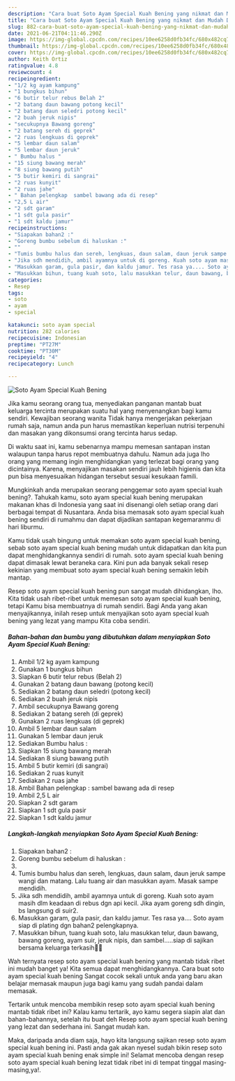 ```yaml
---
description: "Cara buat Soto Ayam Special Kuah Bening yang nikmat dan Mudah Dibuat"
title: "Cara buat Soto Ayam Special Kuah Bening yang nikmat dan Mudah Dibuat"
slug: 882-cara-buat-soto-ayam-special-kuah-bening-yang-nikmat-dan-mudah-dibuat
date: 2021-06-21T04:11:46.290Z
image: https://img-global.cpcdn.com/recipes/10ee6258d0fb34fc/680x482cq70/soto-ayam-special-kuah-bening-foto-resep-utama.jpg
thumbnail: https://img-global.cpcdn.com/recipes/10ee6258d0fb34fc/680x482cq70/soto-ayam-special-kuah-bening-foto-resep-utama.jpg
cover: https://img-global.cpcdn.com/recipes/10ee6258d0fb34fc/680x482cq70/soto-ayam-special-kuah-bening-foto-resep-utama.jpg
author: Keith Ortiz
ratingvalue: 4.8
reviewcount: 4
recipeingredient:
- "1/2 kg ayam kampung"
- "1 bungkus bihun"
- "6 butir telur rebus Belah 2"
- "2 batang daun bawang potong kecil"
- "2 batang daun seledri potong kecil"
- "2 buah jeruk nipis"
- "secukupnya Bawang goreng"
- "2 batang sereh di geprek"
- "2 ruas lengkuas di geprek"
- "5 lembar daun salam"
- "5 lembar daun jeruk"
- " Bumbu halus "
- "15 siung bawang merah"
- "8 siung bawang putih"
- "5 butir kemiri di sangrai"
- "2 ruas kunyit"
- "2 ruas jahe"
- " Bahan pelengkap  sambel bawang ada di resep"
- "2,5 L air"
- "2 sdt garam"
- "1 sdt gula pasir"
- "1 sdt kaldu jamur"
recipeinstructions:
- "Siapakan bahan2 :"
- "Goreng bumbu sebelum di haluskan :"
- ""
- "Tumis bumbu halus dan sereh, lengkuas, daun salam, daun jeruk sampe wangi dan matang. Lalu tuang air dan masukkan ayam. Masak sampe mendidih."
- "Jika sdh mendidih, ambil ayamnya untuk di goreng. Kuah soto ayam masih dlm keadaan di rebus dgn api kecil. Jika ayam goreng sdh dingin, bs langsung di suir2."
- "Masukkan garam, gula pasir, dan kaldu jamur. Tes rasa ya.... Soto ayam siap di plating dgn bahan2 pelengkapnya."
- "Masukkan bihun, tuang kuah soto, lalu masukkan telur, daun bawang, bawang goreng, ayam suir, jeruk nipis, dan sambel.....siap di sajikan bersama keluarga terkasih🙏😍"
categories:
- Resep
tags:
- soto
- ayam
- special

katakunci: soto ayam special 
nutrition: 282 calories
recipecuisine: Indonesian
preptime: "PT27M"
cooktime: "PT30M"
recipeyield: "4"
recipecategory: Lunch

---
```



![Soto Ayam Special Kuah Bening](https://img-global.cpcdn.com/recipes/10ee6258d0fb34fc/680x482cq70/soto-ayam-special-kuah-bening-foto-resep-utama.jpg)

Jika kamu seorang orang tua, menyediakan panganan mantab buat keluarga tercinta merupakan suatu hal yang menyenangkan bagi kamu sendiri. Kewajiban seorang  wanita Tidak hanya mengerjakan pekerjaan rumah saja, namun anda pun harus memastikan keperluan nutrisi terpenuhi dan masakan yang dikonsumsi orang tercinta harus sedap.

Di waktu  saat ini, kamu sebenarnya mampu memesan santapan instan walaupun tanpa harus repot membuatnya dahulu. Namun ada juga lho orang yang memang ingin menghidangkan yang terlezat bagi orang yang dicintainya. Karena, menyajikan masakan sendiri jauh lebih higienis dan kita pun bisa menyesuaikan hidangan tersebut sesuai kesukaan famili. 



Mungkinkah anda merupakan seorang penggemar soto ayam special kuah bening?. Tahukah kamu, soto ayam special kuah bening merupakan makanan khas di Indonesia yang saat ini disenangi oleh setiap orang dari berbagai tempat di Nusantara. Anda bisa memasak soto ayam special kuah bening sendiri di rumahmu dan dapat dijadikan santapan kegemaranmu di hari liburmu.

Kamu tidak usah bingung untuk memakan soto ayam special kuah bening, sebab soto ayam special kuah bening mudah untuk didapatkan dan kita pun dapat menghidangkannya sendiri di rumah. soto ayam special kuah bening dapat dimasak lewat beraneka cara. Kini pun ada banyak sekali resep kekinian yang membuat soto ayam special kuah bening semakin lebih mantap.

Resep soto ayam special kuah bening pun sangat mudah dihidangkan, lho. Kita tidak usah ribet-ribet untuk memesan soto ayam special kuah bening, tetapi Kamu bisa membuatnya di rumah sendiri. Bagi Anda yang akan menyajikannya, inilah resep untuk menyajikan soto ayam special kuah bening yang lezat yang mampu Kita coba sendiri.

<!--inarticleads1-->

##### Bahan-bahan dan bumbu yang dibutuhkan dalam menyiapkan Soto Ayam Special Kuah Bening:

1. Ambil 1/2 kg ayam kampung
1. Gunakan 1 bungkus bihun
1. Siapkan 6 butir telur rebus (Belah 2)
1. Gunakan 2 batang daun bawang (potong kecil)
1. Sediakan 2 batang daun seledri (potong kecil)
1. Sediakan 2 buah jeruk nipis
1. Ambil secukupnya Bawang goreng
1. Sediakan 2 batang sereh (di geprek)
1. Gunakan 2 ruas lengkuas (di geprek)
1. Ambil 5 lembar daun salam
1. Gunakan 5 lembar daun jeruk
1. Sediakan  Bumbu halus :
1. Siapkan 15 siung bawang merah
1. Sediakan 8 siung bawang putih
1. Ambil 5 butir kemiri (di sangrai)
1. Sediakan 2 ruas kunyit
1. Sediakan 2 ruas jahe
1. Ambil  Bahan pelengkap : sambel bawang ada di resep
1. Ambil 2,5 L air
1. Siapkan 2 sdt garam
1. Siapkan 1 sdt gula pasir
1. Siapkan 1 sdt kaldu jamur




<!--inarticleads2-->

##### Langkah-langkah menyiapkan Soto Ayam Special Kuah Bening:

1. Siapakan bahan2 :
1. Goreng bumbu sebelum di haluskan :
1. 
1. Tumis bumbu halus dan sereh, lengkuas, daun salam, daun jeruk sampe wangi dan matang. Lalu tuang air dan masukkan ayam. Masak sampe mendidih.
1. Jika sdh mendidih, ambil ayamnya untuk di goreng. Kuah soto ayam masih dlm keadaan di rebus dgn api kecil. Jika ayam goreng sdh dingin, bs langsung di suir2.
1. Masukkan garam, gula pasir, dan kaldu jamur. Tes rasa ya.... Soto ayam siap di plating dgn bahan2 pelengkapnya.
1. Masukkan bihun, tuang kuah soto, lalu masukkan telur, daun bawang, bawang goreng, ayam suir, jeruk nipis, dan sambel.....siap di sajikan bersama keluarga terkasih🙏😍




Wah ternyata resep soto ayam special kuah bening yang mantab tidak ribet ini mudah banget ya! Kita semua dapat menghidangkannya. Cara buat soto ayam special kuah bening Sangat cocok sekali untuk anda yang baru akan belajar memasak maupun juga bagi kamu yang sudah pandai dalam memasak.

Tertarik untuk mencoba membikin resep soto ayam special kuah bening mantab tidak ribet ini? Kalau kamu tertarik, ayo kamu segera siapin alat dan bahan-bahannya, setelah itu buat deh Resep soto ayam special kuah bening yang lezat dan sederhana ini. Sangat mudah kan. 

Maka, daripada anda diam saja, hayo kita langsung sajikan resep soto ayam special kuah bening ini. Pasti anda gak akan nyesel sudah bikin resep soto ayam special kuah bening enak simple ini! Selamat mencoba dengan resep soto ayam special kuah bening lezat tidak ribet ini di tempat tinggal masing-masing,ya!.

